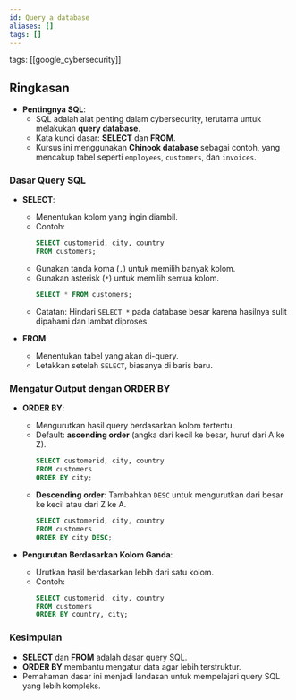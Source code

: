 ```yaml
---
id: Query a database
aliases: []
tags: []
---
```


tags: [[google_cybersecurity]]

## **Ringkasan**

- **Pentingnya SQL**:
  - SQL adalah alat penting dalam cybersecurity, terutama untuk melakukan **query database**.
  - Kata kunci dasar: **SELECT** dan **FROM**.
  - Kursus ini menggunakan **Chinook database** sebagai contoh, yang mencakup tabel seperti `employees`, `customers`, dan `invoices`.

### **Dasar Query SQL**

- **SELECT**:

  - Menentukan kolom yang ingin diambil.
  - Contoh:
    ```sql
    SELECT customerid, city, country
    FROM customers;
    ```
  - Gunakan tanda koma (`,`) untuk memilih banyak kolom.
  - Gunakan asterisk (`*`) untuk memilih semua kolom.
    ```sql
    SELECT * FROM customers;
    ```
  - Catatan: Hindari `SELECT *` pada database besar karena hasilnya sulit dipahami dan lambat diproses.

- **FROM**:
  - Menentukan tabel yang akan di-query.
  - Letakkan setelah `SELECT`, biasanya di baris baru.

### **Mengatur Output dengan ORDER BY**

- **ORDER BY**:

  - Mengurutkan hasil query berdasarkan kolom tertentu.
  - Default: **ascending order** (angka dari kecil ke besar, huruf dari A ke Z).
    ```sql
    SELECT customerid, city, country
    FROM customers
    ORDER BY city;
    ```
  - **Descending order**: Tambahkan `DESC` untuk mengurutkan dari besar ke kecil atau dari Z ke A.
    ```sql
    SELECT customerid, city, country
    FROM customers
    ORDER BY city DESC;
    ```

- **Pengurutan Berdasarkan Kolom Ganda**:
  - Urutkan hasil berdasarkan lebih dari satu kolom.
  - Contoh:
    ```sql
    SELECT customerid, city, country
    FROM customers
    ORDER BY country, city;
    ```

### **Kesimpulan**

- **SELECT** dan **FROM** adalah dasar query SQL.
- **ORDER BY** membantu mengatur data agar lebih terstruktur.
- Pemahaman dasar ini menjadi landasan untuk mempelajari query SQL yang lebih kompleks.

